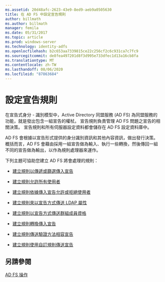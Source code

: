 ```yaml
---
ms.assetid: 20d48afc-2623-43e9-8ed9-aeb9a0505630
title: 在 AD FS 中設定宣告規則
author: billmath
ms.author: billmath
manager: femila
ms.date: 05/31/2017
ms.topic: article
ms.prod: windows-server
ms.technology: identity-adfs
ms.openlocfilehash: b2c653aa7339815ce22c256cf2c6c931ca7c7fc9
ms.sourcegitcommit: de8fea497201d8f3d995e733dfec1d13a16cb8fa
ms.translationtype: MT
ms.contentlocale: zh-TW
ms.lasthandoff: 08/06/2020
ms.locfileid: "87863684"
---
```

# <a name="configure-claim-rules"></a>設定宣告規則

在宣告式身分 \- 識別模型中，Active Directory 同盟服務 (AD FS) 為同盟服務的功能，就是發出包含一組宣告的權杖。 宣告規則負責管理 AD FS 問題之宣告的相關決策。 宣告規則和所有伺服器設定資料都會儲存在 AD FS 設定資料庫中。  
  
AD FS 會根據以宣告形式提供的身分識別資訊和其他內容資訊，做出發行決策。 概括而言，AD FS 會藉由採用一組宣告做為輸入、執行一些轉換，然後傳回一組不同的宣告做為輸出，以作為規則處理器來運作。 

下列主題可協助您建立 AD FS 將會處理的規則： 
  
-   [建立規則以傳遞或篩選傳入宣告](../../ad-fs/operations/Create-a-Rule-to-Pass-Through-or-Filter-an-Incoming-Claim.md)  
  
-   [建立規則允許所有使用者](../../ad-fs/operations/Create-a-Rule-to-Permit-All-Users.md)  
  
-   [建立規則依據傳入宣告允許或拒絕使用者](../../ad-fs/operations/Create-a-Rule-to-Permit-or-Deny-Users-Based-on-an-Incoming-Claim.md)  
  
-   [建立規則來以宣告方式傳送 LDAP 屬性](../../ad-fs/operations/Create-a-Rule-to-Send-LDAP-Attributes-as-Claims.md)  
  
-   [建立規則以宣告方式傳送群組成員資格](../../ad-fs/operations/Create-a-Rule-to-Send-Group-Membership-as-a-Claim.md)  
  
-   [建立規則轉換傳入宣告](../../ad-fs/operations/Create-a-Rule-to-Transform-an-Incoming-Claim.md)  
  
-   [建立規則傳送驗證方法相容宣告](../../ad-fs/operations/Create-a-Rule-to-Send-an-Authentication-Method-Claim.md)  
  
-   [建立規則使用自訂規則傳送宣告](../../ad-fs/operations/Create-a-Rule-to-Send-Claims-Using-a-Custom-rule.md)  

## <a name="see-also"></a>另請參閱  
[AD FS 操作](../ad-fs-operations.md) 
